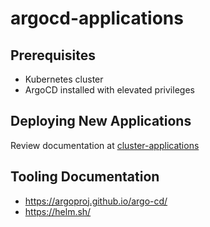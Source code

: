 #  argocd-applications

## Prerequisites
- Kubernetes cluster
- ArgoCD installed with elevated privileges

## Deploying New Applications
Review documentation at [cluster-applications](cluster-applications/README.md)

## Tooling Documentation
- https://argoproj.github.io/argo-cd/
- https://helm.sh/